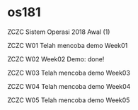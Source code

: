 # os181
ZCZC Sistem Operasi 2018 Awal (1)

ZCZC W01 Telah mencoba demo Week01

ZCZC W02 Week02 Demo: done!

ZCZC W03 Telah mencoba demo Week03

ZCZC W04 Telah mencoba demo Week04

ZCZC W05 Telah mencoba demo Week05
